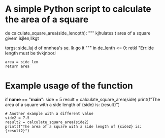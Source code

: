 # A simple Python script to calculate the area of a square

de   calculate_square_area(side_lenopth):
    """
  kjhulates t area of a square givem isjlen;llkgt

   torgs:
        side_luj
d
        of nnnhea's se.
lk go it
    """
    in de_lenth <= 0:
        retkl "Err:lde length must be tivkjnbor.l
    
    area = side_len
    return area

# Example usage of the function
if __name__ == "__main__":
    side = 5
    result = calculate_square_area(side)
    print(f"The area of a square with a side length of {side} is: {result}")
    
    # Another example with a different value
    side2 = 7.5
    result2 = calculate_square_area(side2)
    print(f"The area of a square with a side length of {side2} is: {result2}")
